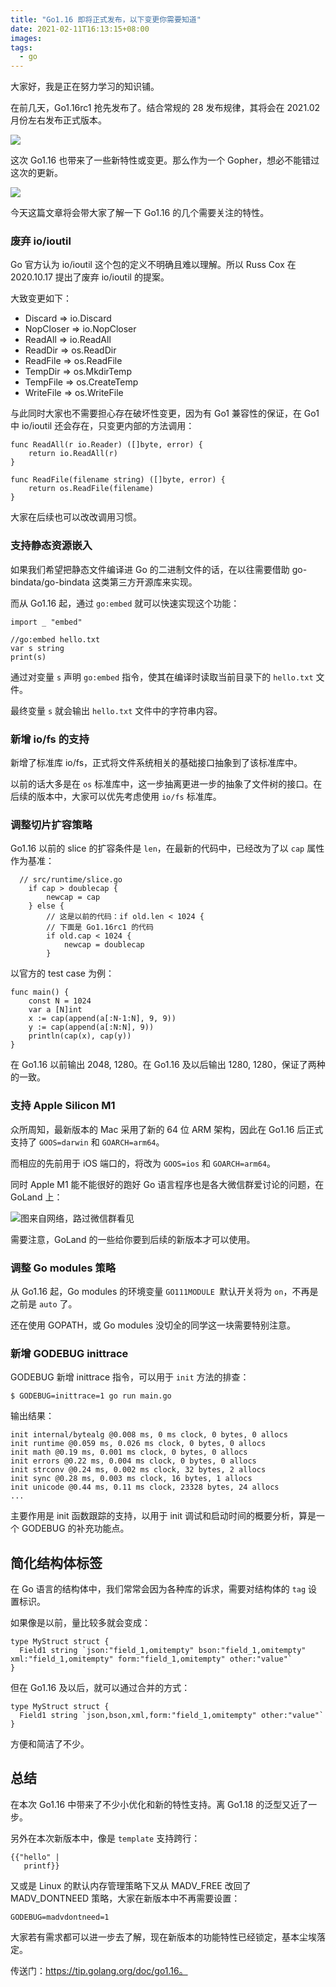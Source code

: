 ```yaml
---
title: "Go1.16 即将正式发布，以下变更你需要知道"
date: 2021-02-11T16:13:15+08:00
images:
tags: 
  - go
---
```


大家好，我是正在努力学习的知识铺。

在前几天，Go1.16rc1 抢先发布了。结合常规的 28 发布规律，其将会在 2021.02 月份左右发布正式版本。

![](https://imgkr2.cn-bj.ufileos.com/417219ea-578e-48f0-8a83-84544000a698.png?UCloudPublicKey=TOKEN_8d8b72be-579a-4e83-bfd0-5f6ce1546f13&Signature=mbLHd49lXRyOoY%252FlyamD5YnGagw%253D&Expires=1612064951)

这次 Go1.16 也带来了一些新特性或变更。那么作为一个 Gopher，想必不能错过这次的更新。

![](https://imgkr2.cn-bj.ufileos.com/4161e3cd-9f66-4f3f-8f68-91f3ba496c18.png?UCloudPublicKey=TOKEN_8d8b72be-579a-4e83-bfd0-5f6ce1546f13&Signature=CwpOhSJnk70gEkTF8ITIxC58PoM%253D&Expires=1612074386)

今天这篇文章将会带大家了解一下 Go1.16 的几个需要关注的特性。

### 废弃 io/ioutil

Go 官方认为 io/ioutil 这个包的定义不明确且难以理解。所以 Russ Cox 在 2020.10.17 提出了废弃 io/ioutil 的提案。

大致变更如下：
- Discard => io.Discard
- NopCloser => io.NopCloser
- ReadAll => io.ReadAll
- ReadDir => os.ReadDir
- ReadFile => os.ReadFile
- TempDir => os.MkdirTemp
- TempFile => os.CreateTemp
- WriteFile => os.WriteFile

与此同时大家也不需要担心存在破坏性变更，因为有 Go1 兼容性的保证，在 Go1 中 io/ioutil 还会存在，只变更内部的方法调用：

```
func ReadAll(r io.Reader) ([]byte, error) {
    return io.ReadAll(r)
}

func ReadFile(filename string) ([]byte, error) {
    return os.ReadFile(filename)
}
```

大家在后续也可以改改调用习惯。

### 支持静态资源嵌入

如果我们希望把静态文件编译进 Go 的二进制文件的话，在以往需要借助 go-bindata/go-bindata 这类第三方开源库来实现。

而从 Go1.16 起，通过 `go:embed` 就可以快速实现这个功能：

```
import _ "embed"

//go:embed hello.txt
var s string
print(s)
```

通过对变量 `s` 声明 `go:embed` 指令，使其在编译时读取当前目录下的 `hello.txt` 文件。

最终变量 `s` 就会输出 `hello.txt` 文件中的字符串内容。 

### 新增 io/fs 的支持 

新增了标准库 io/fs，正式将文件系统相关的基础接口抽象到了该标准库中。

以前的话大多是在 `os` 标准库中，这一步抽离更进一步的抽象了文件树的接口。在后续的版本中，大家可以优先考虑使用 `io/fs` 标准库。

### 调整切片扩容策略

Go1.16 以前的 slice 的扩容条件是 `len`，在最新的代码中，已经改为了以 `cap` 属性作为基准：

```
  // src/runtime/slice.go
	if cap > doublecap {
		newcap = cap
	} else {
		// 这是以前的代码：if old.len < 1024 {
		// 下面是 Go1.16rc1 的代码
		if old.cap < 1024 {
			newcap = doublecap
		}
```

以官方的 test case 为例：

```
func main() {
	const N = 1024
	var a [N]int
	x := cap(append(a[:N-1:N], 9, 9))
	y := cap(append(a[:N:N], 9))
	println(cap(x), cap(y))
}
```

在 Go1.16 以前输出 2048, 1280。在 Go1.16 及以后输出 1280, 1280，保证了两种的一致。

### 支持 Apple Silicon M1

众所周知，最新版本的 Mac 采用了新的 64 位 ARM 架构，因此在 Go1.16 后正式支持了 `GOOS=darwin` 和 `GOARCH=arm64`。

而相应的先前用于 iOS 端口的，将改为 `GOOS=ios` 和 `GOARCH=arm64`。

同时 Apple M1 能不能很好的跑好 Go 语言程序也是各大微信群爱讨论的问题，在 GoLand 上：

![图来自网络，路过微信群看见](https://static01.imgkr.com/temp/960978d546694a5c94ca2af70e44c83c.png)

需要注意，GoLand 的一些给你要到后续的新版本才可以使用。

### 调整 Go modules 策略

从 Go1.16 起，Go modules 的环境变量 `GO111MODULE `默认开关将为 `on`，不再是之前是 `auto` 了。

还在使用 GOPATH，或 Go modules 没切全的同学这一块需要特别注意。

### 新增 GODEBUG inittrace

GODEBUG 新增 inittrace 指令，可以用于 `init` 方法的排查：

```
$ GODEBUG=inittrace=1 go run main.go 
```

输出结果：

```
init internal/bytealg @0.008 ms, 0 ms clock, 0 bytes, 0 allocs
init runtime @0.059 ms, 0.026 ms clock, 0 bytes, 0 allocs
init math @0.19 ms, 0.001 ms clock, 0 bytes, 0 allocs
init errors @0.22 ms, 0.004 ms clock, 0 bytes, 0 allocs
init strconv @0.24 ms, 0.002 ms clock, 32 bytes, 2 allocs
init sync @0.28 ms, 0.003 ms clock, 16 bytes, 1 allocs
init unicode @0.44 ms, 0.11 ms clock, 23328 bytes, 24 allocs
...
```

主要作用是 init 函数跟踪的支持，以用于 init 调试和启动时间的概要分析，算是一个 GODEBUG 的补充功能点。

## 简化结构体标签

在 Go 语言的结构体中，我们常常会因为各种库的诉求，需要对结构体的 `tag` 设置标识。

如果像是以前，量比较多就会变成：

```
type MyStruct struct {
  Field1 string `json:"field_1,omitempty" bson:"field_1,omitempty" xml:"field_1,omitempty" form:"field_1,omitempty" other:"value"`
}
```

但在 Go1.16 及以后，就可以通过合并的方式：

```
type MyStruct struct {
  Field1 string `json,bson,xml,form:"field_1,omitempty" other:"value"`
}
```

方便和简洁了不少。

## 总结

在本次 Go1.16 中带来了不少小优化和新的特性支持。离 Go1.18 的泛型又近了一步。

另外在本次新版本中，像是 `template` 支持跨行：

```
{{"hello" |
   printf}}
```

又或是 Linux 的默认内存管理策略下又从 MADV_FREE 改回了 MADV_DONTNEED 策略，大家在新版本中不再需要设置：

```
GODEBUG=madvdontneed=1
```

大家若有需求都可以进一步去了解，现在新版本的功能特性已经锁定，基本尘埃落定。

传送门：https://tip.golang.org/doc/go1.16。




